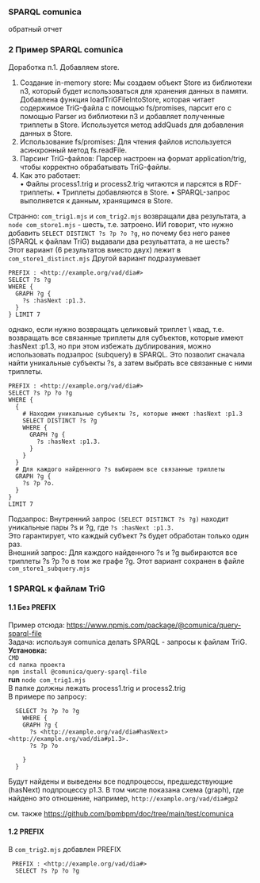 ### SPARQL comunica 
обратный отчет
### 2 Пример SPARQL comunica 
Доработка п.1. Добавляем store.  
1. Создание in-memory store: Мы создаем объект Store из библиотеки n3, который будет использоваться для хранения данных в памяти.
Добавлена функция loadTriGFileIntoStore, которая читает содержимое TriG-файла с помощью fs/promises, парсит его с помощью Parser из библиотеки n3 и добавляет полученные триплеты в Store.
Используется метод addQuads для добавления данных в Store.
2. Использование fs/promises: Для чтения файлов используется асинхронный метод fs.readFile.
3. Парсинг TriG-файлов: Парсер настроен на формат application/trig, чтобы корректно обрабатывать TriG-файлы.
4. Как это работает:  
•	Файлы process1.trig и process2.trig читаются и парсятся в RDF-триплеты.
•	Триплеты добавляются в Store.
•	SPARQL-запрос выполняется к данным, хранящимся в Store.

Странно: `com_trig1.mjs` и `com_trig2.mjs` возвращали два результата, а `node com_store1.mjs` - шесть, т.е. затроено. 
ИИ говорит, что нужно добавить `SELECT DISTINCT ?s ?p ?o ?g`, но почему без него ранее (SPARQL к файлам TriG) выдавали два резульаттата, а не шесть?  
Этот вариант (6 результатов вместо двух) лежит в `com_store1_distinct.mjs`
Другой вариант подразумевает
```
PREFIX : <http://example.org/vad/dia#>
SELECT ?s ?g
WHERE {
  GRAPH ?g {        
    ?s :hasNext :p1.3.
  } 
} LIMIT 7
```
однако, если нужно возвращать целиковый триплет \ квад, т.е. возвращать все связанные триплеты для субъектов, которые имеют :hasNext :p1.3, но при этом избежать дублирования, можно использовать подзапрос (subquery) в SPARQL. Это позволит сначала найти уникальные субъекты ?s, а затем выбрать все связанные с ними триплеты.
```
PREFIX : <http://example.org/vad/dia#>
SELECT ?s ?p ?o ?g
WHERE {
  {
    # Находим уникальные субъекты ?s, которые имеют :hasNext :p1.3
    SELECT DISTINCT ?s ?g
    WHERE {
      GRAPH ?g {
        ?s :hasNext :p1.3.
      }
    }
  }
  # Для каждого найденного ?s выбираем все связанные триплеты
  GRAPH ?g {
    ?s ?p ?o.
  }
}
LIMIT 7
```  
Подзапрос: Внутренний запрос `(SELECT DISTINCT ?s ?g)` находит уникальные пары ?s и ?g, где `?s :hasNext :p1.3.`  
Это гарантирует, что каждый субъект ?s будет обработан только один раз.  
Внешний запрос: Для каждого найденного ?s и ?g выбираются все триплеты ?s ?p ?o в том же графе ?g.
Этот вариант сохранен в файле `com_store1_subquery.mjs`

### 1 SPARQL к файлам TriG
#### 1.1 Без PREFIX 
Пример отсюда: https://www.npmjs.com/package/@comunica/query-sparql-file  
Задача: используя comunica делать SPARQL - запросы к файлам TriG.  
**Установка:**    
`CMD`  
`cd папка проекта`    
`npm install @comunica/query-sparql-file`  
**run** `node com_trig1.mjs`  
В папке должны лежать process1.trig и process2.trig  
В примере по запросу:
```
  SELECT ?s ?p ?o ?g
    WHERE {
    GRAPH ?g {        
      ?s <http://example.org/vad/dia#hasNext> <http://example.org/vad/dia#p1.3>.
      ?s ?p ?o
      
    } 
  }
```
Будут найдены и выведены все подпроцессы, предшедствующие (hasNext) подпроцессу p1.3. В том числе показана схема (graph), где найдено это отношение, например, `http://example.org/vad/dia#gp2`  

см. также
https://github.com/bpmbpm/doc/tree/main/test/comunica
#### 1.2 PREFIX 
В `com_trig2.mjs` добавлен PREFIX
```
 PREFIX : <http://example.org/vad/dia#>
  SELECT ?s ?p ?o ?g
```
